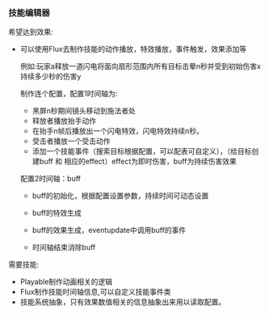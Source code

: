 ### 技能编辑器

希望达到效果:

- 可以使用Flux去制作技能的动作播放，特效播放，事件触发，效果添加等

  例如:玩家a释放一道闪电将面向扇形范围内所有目标击晕n秒并受到初始伤害x持续多少秒的伤害y

  制作连个配置，配置1时间轴为:

  - 黑屏n秒期间镜头移动到施法者处
  - 释放者播放抬手动作
  - 在抬手n帧后播放出一个闪电特效，闪电特效持续n秒。
  - 受击者播放一个受击动作
  - 添加一个技能事件（搜索目标根据配置，可以配表可自定义），（给目标创建buff 和 相应的effect）effect为即时伤害，buff为持续伤害效果

  配置2时间轴：buff

  - buff的初始化，根据配置设置参数，持续时间可动态设置

  - buff的特效生成

  - buff的效果生成，eventupdate中调用buff的事件

  - 时间轴结束消除buff

    

需要技能:

- Playable制作动画相关的逻辑
- Flux制作技能时间轴信息,可以自定义技能事件类
- 技能系统抽象，只有效果数值相关的信息抽象出来用以读取配置。



